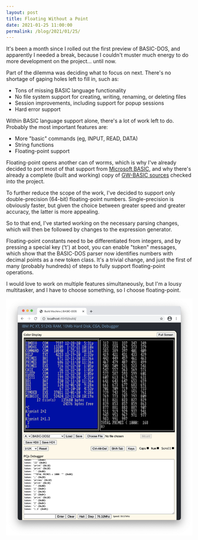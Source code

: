 ```yaml
---
layout: post
title: Floating Without a Point
date: 2021-01-25 11:00:00
permalink: /blog/2021/01/25/
---
```


It's been a month since I rolled out the first preview of BASIC-DOS, and
apparently I needed a break, because I couldn't muster much energy to do more
development on the project... until now.

Part of the dilemma was deciding what to focus on next.  There's no shortage
of gaping holes left to fill in, such as:

- Tons of missing BASIC language functionality
- No file system support for creating, writing, renaming, or deleting files
- Session improvements, including support for popup sessions
- Hard error support

Within BASIC language support alone, there's a lot of work left to do.
Probably the most important features are:

- More "basic" commands (eg, INPUT, READ, DATA)
- String functions
- Floating-point support

Floating-point opens another can of worms, which is why I've already decided to
port most of that support from [Microsoft BASIC](https://github.com/microsoft/GW-BASIC),
and why there's already a complete (built and working) copy of
[GW-BASIC sources](https://github.com/jeffpar/basicdos/tree/master/software/pcx86/bdsrc/msb)
checked into the project.

To further reduce the scope of the work, I've decided to support only
double-precision (64-bit) floating-point numbers.  Single-precision is obviously
faster, but given the choice between greater speed and greater accuracy, the
latter is more appealing.

So to that end, I've started working on the necessary parsing changes, which
will then be followed by changes to the expression generator.

Floating-point constants need to be differentiated from integers, and by
pressing a special key ('t') at boot, you can enable "token" messages, which
show that the BASIC-DOS parser now identifies numbers with decimal points as
a new token class.  It's a trivial change, and just the first of many (probably
hundreds) of steps to fully support floating-point operations.

I would love to work on multiple features simultaneously, but I'm a lousy
multitasker, and I have to choose something, so I choose floating-point.

![Screenshot](/assets/images/Screenshot_2021-01-25.png)
